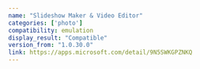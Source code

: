 ```yaml
---
name: "Slideshow Maker & Video Editor"
categories: ['photo']
compatibility: emulation
display_result: "Compatible"
version_from: "1.0.30.0"
link: https://apps.microsoft.com/detail/9N5SWKGPZNKQ
---
```

